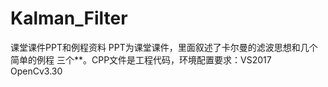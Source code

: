 # Kalman_Filter
课堂课件PPT和例程资料
PPT为课堂课件，里面叙述了卡尔曼的滤波思想和几个简单的例程
三个**。CPP文件是工程代码，环境配置要求：VS2017 OpenCv3.30
